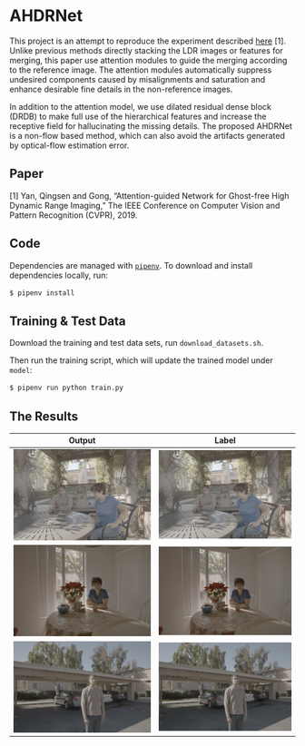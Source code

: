 # AHDRNet

This project is an attempt to reproduce the experiment described
[here](https://donggong1.github.io/ahdr) [1]. Unlike previous methods directly
stacking the LDR images or features for merging, this paper use attention
modules to guide the merging according to the reference image. The attention
modules automatically suppress undesired components caused by misalignments and
saturation and enhance desirable fine details in the non-reference images.

In addition to the attention model, we use dilated residual dense block (DRDB)
to make full use of the hierarchical features and increase the receptive field
for hallucinating the missing details. The proposed AHDRNet is a non-flow based
method, which can also avoid the artifacts generated by optical-flow estimation
error.

## Paper

[1] Yan, Qingsen and Gong, “Attention-guided Network for Ghost-free High
Dynamic Range Imaging,” The IEEE Conference on Computer Vision and Pattern
Recognition (CVPR), 2019.

## Code

Dependencies are managed with [`pipenv`](https://pypi.org/project/pipenv/). To
download and install dependencies locally, run:

```sh
$ pipenv install
```

## Training & Test Data

Download the training and test data sets, run `download_datasets.sh`.

Then run the training script, which will update the trained model under `model`:

```sh
$ pipenv run python train.py
```

## The Results

| Output                     | Label                       |
| -------------------------- | --------------------------- |
| ![Output 0](docs/out.png)  | ![Label 0](docs/label.png)  |
| ![Output 1](docs/out1.png) | ![Label 1](docs/label1.png) |
| ![Output 2](docs/out2.png) | ![Label 2](docs/label2.png) |

